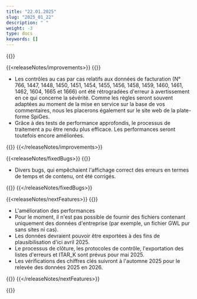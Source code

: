 ```yaml
---
title: "22.01.2025" 
slug: "2025_01_22" 
description: " "
weight: -3
type: docs
keywords: []
---
```


{{<releaseNotes responsible="Stefan Neubert">}}

{{<releaseNotes/improvements>}}
{{<markdown>}}

- Les contrôles au cas par cas relatifs aux données de facturation (N° 766, 1447, 1448, 1450, 1451, 1454, 1455, 1456, 1458, 1459, 1460, 1461, 1462, 1604, 1665 et 1666) ont été rétrogradées d'erreur à avertissement en ce qui concerne la sévérité. Comme les règles seront souvent adaptées au moment de la mise en service sur la base de vos commentaires, nous les placerons également sur le site web de la plate-forme SpiGes.
- Grâce à des tests de performance approfondis, le processus de traitement a pu être rendu plus efficace. Les performances seront toutefois encore améliorées.

{{</markdown>}}
{{</releaseNotes/improvements>}}

{{<releaseNotes/fixedBugs>}}
{{<markdown>}}

- Divers bugs, qui empêchaient l'affichage correct des erreurs en termes de temps et de contenu, ont été corrigés.

{{</markdown>}}
{{</releaseNotes/fixedBugs>}}

{{<releaseNotes/nextFeatures>}}
{{<markdown>}}

- L'amélioration des performances
- Pour le moment, il n'est pas possible de fournir des fichiers contenant uniquement des données d'entreprise (par exemple, un fichier GWL pur sans sites ni cas).
- Les données devraient pouvoir être exportées à des fins de plausibilisation d'ici avril 2025.
- Le processus de clôture, les protocoles de contrôle, l'exportation des listes d'erreurs et ITAR_K sont prévus pour mai 2025.
- Les vérifications des chiffres clés suivront à l'automne 2025 pour le relevée des données 2025 en 2026.

{{</markdown>}}
{{</releaseNotes/nextFeatures>}}

{{</releaseNotes>}}
